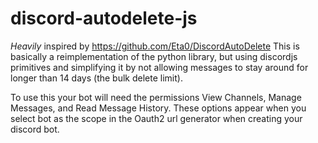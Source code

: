 # discord-autodelete-js

_Heavily_ inspired by https://github.com/Eta0/DiscordAutoDelete
This is basically a reimplementation of the python library, but using discordjs primitives and simplifying it by not allowing messages to stay around for longer than 14 days (the bulk delete limit).

To use this your bot will need the permissions View Channels, Manage Messages, and Read Message History.
These options appear when you select bot as the scope in the Oauth2 url generator when creating your discord bot.